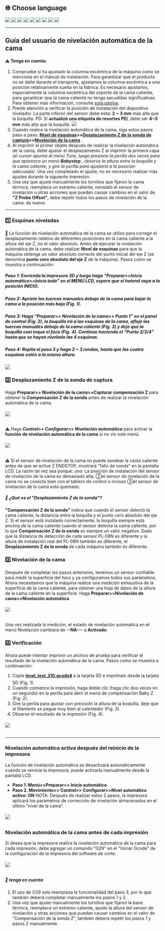 ﻿## <a id="choose-language">:globe_with_meridians: Choose language </a>
[![](../../lanpic/EN.png)](https://github.com/ZONESTAR3D/Z8P/blob/main/Z8P-MK2/2-Operation_Guide/Bed_Auto_Leveling/readme.md)
[![](../../lanpic/ES.png)](https://github.com/ZONESTAR3D/Z8P/blob/main/Z8P-MK2/2-Operation_Guide/Bed_Auto_Leveling/readme-es.md)
[![](../../lanpic/PT.png)](https://github.com/ZONESTAR3D/Z8P/blob/main/Z8P-MK2/2-Operation_Guide/Bed_Auto_Leveling/readme-pt.md)
[![](../../lanpic/FR.png)](https://github.com/ZONESTAR3D/Z8P/blob/main/Z8P-MK2/2-Operation_Guide/Bed_Auto_Leveling/readme-fr.md)
[![](../../lanpic/DE.png)](https://github.com/ZONESTAR3D/Z8P/blob/main/Z8P-MK2/2-Operation_Guide/Bed_Auto_Leveling/readme-de.md)
[![](../../lanpic/IT.png)](https://github.com/ZONESTAR3D/Z8P/blob/main/Z8P-MK2/2-Operation_Guide/Bed_Auto_Leveling/readme-it.md)
[![](../../lanpic/RU.png)](https://github.com/ZONESTAR3D/Z8P/blob/main/Z8P-MK2/2-Operation_Guide/Bed_Auto_Leveling/readme-ru.md)
[![](../../lanpic/JP.png)](https://github.com/ZONESTAR3D/Z8P/blob/main/Z8P-MK2/2-Operation_Guide/Bed_Auto_Leveling/readme-jp.md)
[![](../../lanpic/KR.png)](https://github.com/ZONESTAR3D/Z8P/blob/main/Z8P-MK2/2-Operation_Guide/Bed_Auto_Leveling/readme-kr.md)
<!-- [![](../../lanpic/SA.png)](https://github.com/ZONESTAR3D/Z8P/blob/main/Z8P-MK2/2-Operation_Guide/Bed_Auto_Leveling/readme-ar.md) -->

----
## Guía del usuario de nivelación automática de la cama
#### :warning: Tenga en cuenta:
1. Compruebe si ha ajustado la columna excéntrica de la máquina como se menciona en el manual de instalación. Para garantizar que el producto no se dañe durante el transporte, ajustamos la columna excéntrica a una posición relativamente suelta en la fábrica. Es necesario ajustarlos, especialmente la columna excéntrica del soporte de la cama caliente, para garantizar que la cama caliente no tenga sacudidas significativas. Para obtener más información, consulte [esta página][ECCENTRIC].
2. Preste atención a verificar la posición de instalación del dispositivo nivelador. La parte inferior del sensor debe estar **2 ~ 3 mm** más alta que la boquilla. PD: Si **actualizó una etiqueta de resortes PEI**, debe ser **4~5 mm** más alta que la boquilla.
![](./instalar.jpg)
3. Cuando realice la nivelación automática de la cama, siga estos pasos paso a paso: **[Nivel de esquinas](#step1)>>[Desplazamiento Z de la sonda de captura](#step2)>>[Nivelación de la cama](#step3)** .
4. Al imprimir el primer objeto después de realizar la nivelación automática de la cama, debe ajustar el desplazamiento Z al imprimir la primera capa *(el cursor apunta al menú Tune, luego presione la perilla dos veces para que aparezca un menú **Babystep** , observe la altura entre la boquilla y la cama caliente, y gire la perilla para ajustarla a la posición adecuada)*. Una vez completado el ajuste, no es necesario realizar más ajustes durante la siguiente impresión.
5. Una vez que ajuste manualmente los tornillos que fijaron la cama térmica, reemplace un extremo caliente, reinstaló el sensor de nivelación u otras acciones que puedan causar cambios en el valor de **"Z Probe Offset"**, debe repetir todos los pasos de nivelación de la cama. de nuevo.

-----
### <a id="step1"> :one: Esquinas niveladas</a>
:loudspeaker: La función de nivelación automática de la cama se utiliza para corregir el desplazamiento relativo de diferentes posiciones en la cama caliente a la altura del eje Z, no el valor absoluto. Antes de ejecutar la nivelación automática de la cama, debe realizar **Nivel de esquinas** para que la máquina obtenga un valor absoluto correcto del punto inicial del eje Z (se denomina **punto cero absoluto del eje Z** de la máquina). Pasos como se muestra a continuación:
##### Paso 1: Encienda la impresora 3D y luego haga "Preparar>>Inicio automático>>Inicio todo" en el MENÚ LCD, espere que el hotend vaya a la posición INICIO.
##### Paso 2: Apriete las tuercas manuales debajo de la cama para bajar la cama a la posición más baja (Fig. 1).
##### Paso 3: Haga “Preparar>> Nivelación de la cama>> Punto 1” en el panel de control (Fig. 2), la boquilla irá a las esquinas de la cama, afloje las tuercas manuales debajo de la cama caliente (Fig. 3) y deje que la boquilla casi toque el foco (Fig. 4). Continúe haciendo el “Punto 2/3/4” hasta que se hayan nivelado las 4 esquinas.
##### Paso 4: Repita el paso 3 y haga 2 ~ 3 rondas, hasta que las cuatro esquinas estén a la misma altura.
![](1.png)

### <a id="step2"> :two: Desplazamiento Z de la sonda de captura</a>
Haga **Preparar>> Nivelación de la cama>>Capturar compensación Z** para obtener la **Compensación Z de la sonda** antes de realizar la nivelación automática de la cama.
###### ![](3.png)
:warning: Haga ***Control>> Configurar>> Nivelación automática*** para activar la **función de nivelación automática de la cama** si no vio este menú.
###### ![](2.png)
:warning: Si el sensor de nivelación de la cama no puede sondear la cama caliente antes de que se active Z ENDSTOP, mostrará "fallo de sonda" en la pantalla LCD. La razón tal vez sea porque: uno: La posición de instalación del sensor de nivelación de la cama es demasiado alta, ②el sensor de nivelación de la cama no se conecta bien con el tablero de control o incluso ③el sensor de nivelación de la cama está quemado.
##### :pushpin: ¿Qué es el "Desplazamiento Z de la sonda"?
**"Compensación Z de la sonda"** indica que cuando el sensor detectó la cama caliente, la distancia entre la boquilla y el punto cero absoluto del eje Z.
Si el sensor está instalado correctamente, la boquilla siempre está encima de la cama caliente cuando el sensor detecta la cama caliente, por lo que **Compensación Z de la sonda** es siempre un valor negativo. Dado que la distancia de detección de cada sensor PL-08N es diferente y la altura de instalación real del PL-08N también es diferente, el **Desplazamiento Z de la sonda** de cada máquina también es diferente.

### <a id="step3"> :three: Nivelación de la cama </a>
Después de completar los pasos anteriores, tenemos un sensor confiable para medir la superficie del foco y ya configuramos todos sus parámetros. Ahora necesitamos que la máquina realice una medición exhaustiva de la superficie de la cama caliente, para obtener una hoja de datos de la altura de la cama caliente en la superficie.
Haga **Preparar>>Nivelación de cama>>Nivelación automática**
###### ![](4.png)
Una vez realizada la medición, el estado de nivelación automática en el menú Nivelación cambiará de **--NA---** a **Activado**.

### :four: Verificación
Ahora puede intentar imprimir un archivo de prueba para verificar el resultado de la nivelación automática de la cama. Pasos como se muestra a continuación:
1. Copie **[level_test_310.gcode:arrow_down:](./level_test_310.zip)** a la tarjeta SD e imprímalo desde la tarjeta SD (Fig. 1).
2. Cuando comience la impresión, haga doble clic (haga clic dos veces en un segundo) en la perilla para abrir el menú de compensación Baby Z (Fig. 2).
3. Gire la perilla para ajustar con precisión la altura de la boquilla, deje que el filamento se pegue muy bien al calentador (Fig. 3).
4. Observe el resultado de la impresión (Fig. 4).
###### ![](5.png)

-----
### Nivelación automática activa después del reinicio de la impresora
La función de nivelación automática se desactivará automáticamente cuando se reinicie la impresora; puede activarla manualmente desde la pantalla LCD.
- **Paso 1. Menú>>Preparar>> Inicio automático**
- **Paso 2. Movimiento>> Control>> Configurar>>Nivel automático activo: ON**
NOTA: Después de realizar estos 2 pasos, la impresora aplicará los parámetros de corrección de nivelación almacenados en el último "nivel de la cama".
###### ![](6.png)

### Nivelación automática de la cama antes de cada impresión
Si desea que la impresora realice la nivelación automática de la cama para cada impresión, debe agregar un comando "G29" en el "Iniciar Gcode" de la configuración de la impresora del software de corte.
###### ![](7.png)
##### :pushpin: tenga en cuenta
1. El uso de G29 solo reemplaza la funcionalidad del paso 3, por lo que también deberá completar manualmente los pasos 1 y 2.
2. Una vez que ajuste manualmente los tornillos que fijaron la base térmica, reemplace un extremo caliente, ajuste la altura del sensor de nivelación y otras acciones que puedan causar cambios en el valor de "Compensación de la sonda Z", también deberá repetir los pasos 1 y pasos 2 manualmente.

[ECCENTRIC]: https://github.com/ZONESTAR3D/Z8P/tree/main/Z8P-MK2/1-Installation_Guide#8-tune-the-eccentric-columns